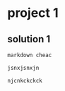 # project 1
## solution 1

```javascript
markdown cheac

```

```python 
jsnxjsnxjn
```

```vikrant 
njcnkckckck

```